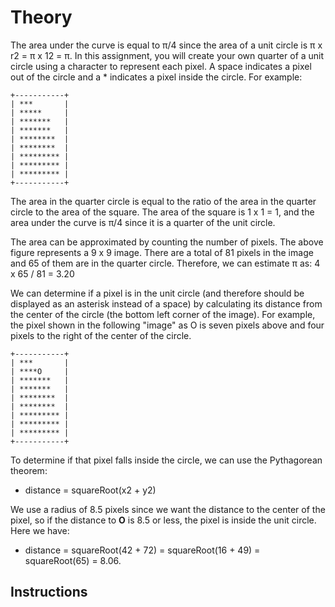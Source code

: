 # Theory
The area under the curve is equal to π/4 since the area of a unit circle is π x r2 = π x 12 = π. 
In this assignment, you will create your own quarter of a unit circle using a character to represent each pixel. 
A space indicates a pixel out of the circle and a * indicates a pixel inside the circle. For example:

```
+-----------+
| ***       |
| *****     |
| *******   |
| *******   |
| ********  |
| ********  |
| ********* |
| ********* |
| ********* |
+-----------+
```

The area in the quarter circle is equal to the ratio of the area in the quarter circle to the area of the square. 
The area of the square is 1 x 1 = 1, and the area under the curve is π/4 since it is a quarter of the unit circle.

The area can be approximated by counting the number of pixels. The above figure represents a 9 x 9 image. There are a
total of 81 pixels in the image and 65 of them are in the quarter circle. Therefore, we can estimate π as: 4 x 65 / 81 = 3.20

We can determine if a pixel is in the unit circle (and therefore should be displayed as an asterisk instead of a space) by 
calculating its distance from the center of the circle (the bottom left corner of the image). For example, the pixel shown 
in the following "image" as O is seven pixels above and four pixels to the right of the center of the circle.

```
+-----------+
| ***       |
| ****O     |
| *******   |
| *******   |
| ********  |
| ********  |
| ********* |
| ********* |
| ********* |
+-----------+
```

To determine if that pixel falls inside the circle, we can use the Pythagorean theorem:
- distance = squareRoot(x2 + y2)

We use a radius of 8.5 pixels since we want the distance to the center of the pixel, so if the distance to **O** is 8.5 or less, the pixel is inside the unit circle. Here we have:
- distance = squareRoot(42 + 72) = squareRoot(16 + 49) = squareRoot(65) = 8.06.

## Instructions
